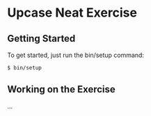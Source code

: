 # Upcase Neat Exercise

## Getting Started

To get started, just run the bin/setup command:

``` sh
$ bin/setup
```

## Working on the Exercise

…
